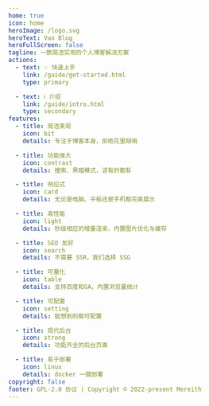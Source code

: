 ```yaml
---
home: true
icon: home
heroImage: /logo.svg
heroText: Van Blog
heroFullScreen: false
tagline: 一款简洁实用的个人博客解决方案
actions:
  - text: 💡 快速上手
    link: /guide/get-started.html
    type: primary

  - text: ℹ️ 介绍
    link: /guide/intro.html
    type: secondary
features:
  - title: 简洁美观
    icon: bit
    details: 专注于博客本身，拒绝花里胡哨

  - title: 功能强大
    icon: contrast
    details: 搜索、黑暗模式，该有的都有

  - title: 响应式
    icon: card
    details: 无论是电脑、平板还是手机都完美展示

  - title: 高性能
    icon: light
    details: 秒级相应的增量渲染，内置图片优化与缓存

  - title: SEO 友好
    icon: search
    details: 不需要 SSR，我们选择 SSG

  - title: 可量化
    icon: table
    details: 支持百度和GA，内置浏览量统计

  - title: 可配置
    icon: setting
    details: 能想到的都可配置

  - title: 现代后台
    icon: strong
    details: 功能齐全的后台页面

  - title: 易于部署
    icon: linux
    details: docker 一键部署
copyright: false
footer: GPL-2.0 协议 | Copyright © 2022-present Mereith
---
```


<!-- 这是一个博客主页的案例。

要使用此布局，你应该在页面前端设置 `layout: Blog` 和 `home: true`。

相关配置文档请见 [博客主页](https://vuepress-theme-hope.github.io/v2/zh/guide/blog/home/)。 -->
